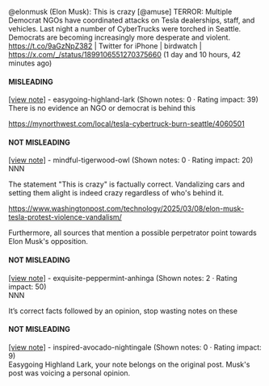 @elonmusk (Elon Musk): This is crazy [@amuse] TERROR: Multiple Democrat NGOs have coordinated attacks on Tesla dealerships, staff, and vehicles. Last night a number of CyberTrucks were torched in Seattle. Democrats are becoming increasingly more desperate and violent.  https://t.co/9aGzNpZ382 | Twitter for iPhone | birdwatch | https://x.com/_/status/1899106551270375660 (1 day and 10 hours, 42 minutes ago)

#### MISLEADING

[[view note]](https://x.com/i/birdwatch/n/1899149552852340882) - easygoing-highland-lark (Shown notes: 0 · Rating impact: 39)\
There is no evidence an NGO or democrat is behind this 

https://mynorthwest.com/local/tesla-cybertruck-burn-seattle/4060501

#### NOT MISLEADING

[[view note]](https://x.com/i/birdwatch/n/1899170920410828996) - mindful-tigerwood-owl (Shown notes: 0 · Rating impact: 20)\
NNN

The statement "This is crazy" is factually correct. Vandalizing cars and setting them alight is indeed crazy regardless of who's behind it.

https://www.washingtonpost.com/technology/2025/03/08/elon-musk-tesla-protest-violence-vandalism/

Furthermore, all sources that mention a possible perpetrator point towards Elon Musk's opposition.

#### NOT MISLEADING

[[view note]](https://x.com/i/birdwatch/n/1899162380942348673) - exquisite-peppermint-anhinga (Shown notes: 2 · Rating impact: 50)\
NNN

It’s correct facts followed by an opinion, stop wasting notes on these

#### NOT MISLEADING

[[view note]](https://x.com/i/birdwatch/n/1899150840985989607) - inspired-avocado-nightingale (Shown notes: 0 · Rating impact: 9)\
Easygoing Highland Lark, your note belongs on the original post. Musk's post was voicing a personal opinion.
